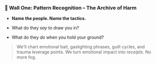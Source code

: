 ### 🔐 **Wall One: Pattern Recognition – The Archive of Harm**

- **Name the people. Name the tactics.**
    
- What do they _say_ to draw you in?
    
- What do they _do_ when you hold your ground?
    

> We'll chart emotional bait, gaslighting phrases, guilt cycles, and trauma leverage points. We turn emotional impact into _receipts_. No more fog.